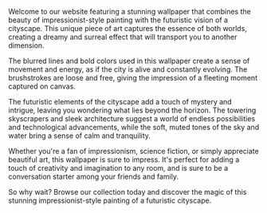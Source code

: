 <!--
Write me content for website with wallpaper "An impressionist-style painting of a futuristic cityscape, with blurred lines and bold colors creating a dreamy effect."
-->

<!--font:Poppins-->

Welcome to our website featuring a stunning wallpaper that combines the beauty of impressionist-style painting with the futuristic vision of a cityscape. This unique piece of art captures the essence of both worlds, creating a dreamy and surreal effect that will transport you to another dimension.

The blurred lines and bold colors used in this wallpaper create a sense of movement and energy, as if the city is alive and constantly evolving. The brushstrokes are loose and free, giving the impression of a fleeting moment captured on canvas.

The futuristic elements of the cityscape add a touch of mystery and intrigue, leaving you wondering what lies beyond the horizon. The towering skyscrapers and sleek architecture suggest a world of endless possibilities and technological advancements, while the soft, muted tones of the sky and water bring a sense of calm and tranquility.

Whether you're a fan of impressionism, science fiction, or simply appreciate beautiful art, this wallpaper is sure to impress. It's perfect for adding a touch of creativity and imagination to any room, and is sure to be a conversation starter among your friends and family.

So why wait? Browse our collection today and discover the magic of this stunning impressionist-style painting of a futuristic cityscape.

